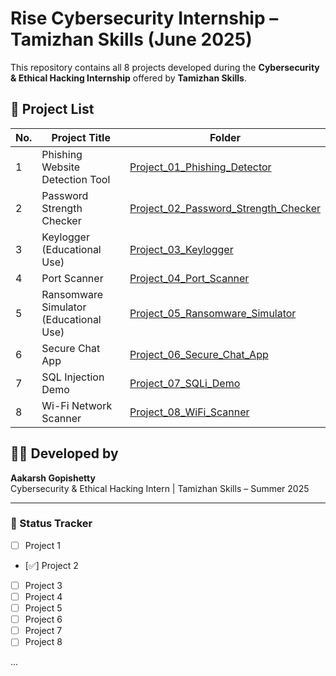 # Rise Cybersecurity Internship – Tamizhan Skills (June 2025)

This repository contains all 8 projects developed during the **Cybersecurity & Ethical Hacking Internship** offered by **Tamizhan Skills**.

## 📁 Project List

| No. | Project Title | Folder |
|-----|-----------------------------|-----------------------------|
| 1   | Phishing Website Detection Tool | [Project_01_Phishing_Detector](./Project_01_Phishing_Detector) |
| 2   | Password Strength Checker       | [Project_02_Password_Strength_Checker](./Project_02_Password_Strength_Checker) |
| 3   | Keylogger (Educational Use)     | [Project_03_Keylogger](./Project_03_Keylogger) |
| 4   | Port Scanner                    | [Project_04_Port_Scanner](./Project_04_Port_Scanner) |
| 5   | Ransomware Simulator (Educational Use) | [Project_05_Ransomware_Simulator](./Project_05_Ransomware_Simulator) |
| 6   | Secure Chat App                 | [Project_06_Secure_Chat_App](./Project_06_Secure_Chat_App) |
| 7   | SQL Injection Demo              | [Project_07_SQLi_Demo](./Project_07_SQLi_Demo) |
| 8   | Wi-Fi Network Scanner           | [Project_08_WiFi_Scanner](./Project_08_WiFi_Scanner) |

## 👨‍💻 Developed by
**Aakarsh Gopishetty**  
Cybersecurity & Ethical Hacking Intern | Tamizhan Skills – Summer 2025

---

### 📌 Status Tracker
- [ ] Project 1 
- [✅] Project 2 
- [ ] Project 3
- [ ] Project 4
- [ ] Project 5 
- [ ] Project 6 
- [ ] Project 7
- [ ] Project 8

...
